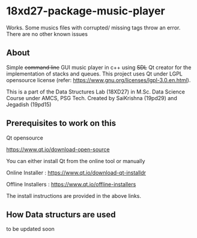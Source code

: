 # 18xd27-package-music-player
Works. Some musics files with corrupted/ missing tags throw an error. There are no other known issues 

## About
Simple ~~command line~~ GUI music player in c++ using ~~SDL~~ Qt creator for the implementation of stacks and queues. This project uses Qt under LGPL opensource license (refer: https://www.gnu.org/licenses/lgpl-3.0.en.html).

This is a part of the Data Structures Lab (18XD27) in M.Sc. Data Science Course under AMCS, PSG Tech.
Created by SaiKrishna (19pd29) and Jegadish (19pd15)

## Prerequisites to work on this
Qt opensource

https://www.qt.io/download-open-source

You can either install Qt from the online tool or manually

Online Installer : https://www.qt.io/download-qt-installdr

Offline Installers : https://www.qt.io/offline-installers

The install instructions are provided in the above links.

## How Data structurs are used
to be updated soon
